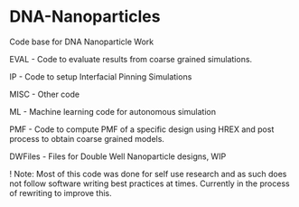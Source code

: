 # DNA-Nanoparticles
Code base for DNA Nanoparticle Work

EVAL - Code to evaluate results from coarse grained simulations.

IP - Code to setup Interfacial Pinning Simulations

MISC - Other code

ML - Machine learning code for autonomous simulation

PMF - Code to compute PMF of a specific design using HREX and post process to obtain coarse grained models.

DWFiles - Files for Double Well Nanoparticle designs, WIP

! Note: Most of this code was done for self use research and as such does not follow software writing best practices at times. Currently in the process of rewriting to improve this.
